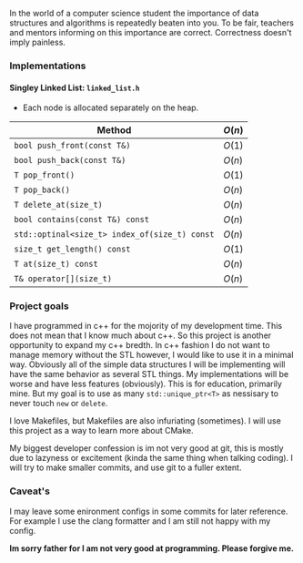 In the world of a computer science student the importance of data structures 
and algorithms is repeatedly beaten into you. To be fair, teachers and mentors 
informing on this importance are correct. Correctness doesn't imply painless.

### Implementations
#### **Singley Linked List**: `linked_list.h`
- Each node is allocated separately on the heap.

| Method    | $O(n)$  |
| -------- | ------- |
| `bool push_front(const T&)`  | $O(1)$ |
| `bool push_back(const T&)`  | $O(n)$ |
| `T pop_front()`  | $O(1)$ |
| `T pop_back()`  | $O(n)$ |
| `T delete_at(size_t)`  | $O(n)$ |
| `bool contains(const T&) const`  | $O(n)$ |
| `std::optinal<size_t> index_of(size_t) const`  | $O(n)$ |
| `size_t get_length() const`  | $O(1)$ |
| `T at(size_t) const`  | $O(n)$ |
| `T& operator[](size_t)`  | $O(n)$ |


### Project goals
I have programmed in c++ for the mojority of my development time. This does 
not mean that I know much about c++. So this project is another opportunity to 
expand my c++ bredth. In c++ fashion I do not want to manage memory without the STL 
however, I would like to use it in a minimal way. Obviously all of the simple 
data structures I will be implementing will have the same behavior as several 
STL things. My implementations will be worse and have less features (obviously). 
This is for education, primarily mine. But my goal is to use as many 
`std::unique_ptr<T>` as nessisary to never touch `new` or `delete`.


I love Makefiles, but Makefiles are also infuriating (sometimes). I will use 
this project as a way to learn more about CMake.


My biggest developer confession is im not very good at git, this is mostly due 
to lazyness or excitement (kinda the same thing when talking coding). I will 
try to make smaller commits, and use git to a fuller extent.

### Caveat's
I may leave some enironment configs in some commits for later reference. For
example I use the clang formatter and I am still not happy with my config.


**Im sorry father for I am not very good at programming. Please forgive me.**
